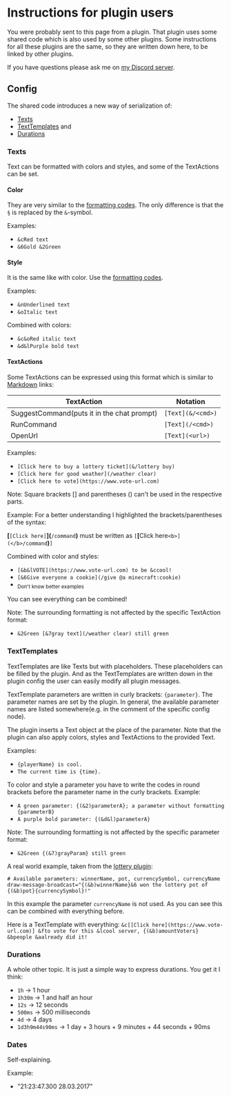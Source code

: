 # Instructions for plugin users

You were probably sent to this page from a plugin.
That plugin uses some shared code which is also used by some other plugins.
Some instructions for all these plugins are the same, so they are written down here, to be linked by other plugins.

If you have questions please ask me on [my Discord server](https://discord.gg/ZHZ9Z8T).

## Config

The shared code introduces a new way of serialization of:
- [Texts](#texts)
- [TextTemplates](#texttemplates) and
- [Durations](#durations)

### Texts <a name="texts"></a>

Text can be formatted with colors and styles, and some of the TextActions can be set.

#### Color

They are very similar to the [formatting codes](http://minecraft.gamepedia.com/Formatting_codes).
The only difference is that the `§` is replaced by the `&`-symbol.

Examples:
- `&cRed text`
- `&6Gold &2Green`

#### Style

It is the same like with color. Use the [formatting codes](http://minecraft.gamepedia.com/Formatting_codes).

Examples:
- `&nUnderlined text`
- `&oItalic text`

Combined with colors:
- `&c&oRed italic text`
- `&d&lPurple bold text`

#### TextActions

Some TextActions can be expressed using this format which is similar to [Markdown](https://en.wikipedia.org/wiki/Markdown) links:

TextAction | Notation
--- | ---
SuggestCommand(puts it in the chat prompt) | `[Text](&/<cmd>)`
RunCommand | `[Text](/<cmd>)`
OpenUrl | `[Text](<url>)`

Examples:
- `[Click here to buy a lottery ticket](&/lottery buy)`
- `[Click here for good weather](/weather clear)`
- `[Click here to vote](https://www.vote-url.com)`

Note: Square brackets [] and parentheses () can't be used in the respective parts.

Example:
For a better understanding I highlighted the brackets/parentheses of the syntax:

<b>[</b>`[Click here]`<b>](</b>`/command`<b>)</b> must be written as `[`<b>[</b>Click here`<b>](</b>/command`<b>)</b>`]`

Combined with color and styles:
- `[&b&lVOTE](https://www.vote-url.com) to be &ccool!`
- `[&6Give everyone a cookie](/give @a minecraft:cookie)`
- <sub>Don't know better examples</sub>

You can see everything can be combined!

Note: The surrounding formatting is not affected by the specific TextAction format:
- `&2Green [&7gray text](/weather clear) still green`

### TextTemplates <a name="texttemplates"></a>

TextTemplates are like Texts but with placeholders. These placeholders can be filled
by the plugin. And as the TextTemplates are written down in the plugin config the user can
easily modify all plugin messages.

TextTemplate parameters are written in curly brackets: `{parameter}`.
The parameter names are set by the plugin. In general, the available parameter names
are listed somewhere(e.g. in the comment of the specific config node).

The plugin inserts a Text object at the place of the parameter. Note that
the plugin can also apply colors, styles and TextActions to the provided Text.

Examples:
- `{playerName} is cool.`
- `The current time is {time}.`

To color and style a parameter you have to write the codes in round brackets before the parameter name in the curly brackets.
Example:
- `A green parameter: {(&2)parameterA}; a parameter without formatting {parameterB}`
- `A purple bold parameter: {(&d&l)parameterA}`

Note: The surrounding formatting is not affected by the specific parameter format:
- `&2Green {(&7)grayParam} still green`

A real world example, taken from the [lottery plugin](https://ore.spongepowered.org/RandomByte/Lottery):
```
# Available parameters: winnerName, pot, currencySymbol, currencyName
draw-message-broadcast="{(&b)winnerName}&6 won the lottery pot of {(&b)pot}{currencySymbol}!"
```
In this example the parameter `currencyName` is not used.
As you can see this can be combined with everything before.

Here is a TextTemplate with everything:
`&c[[Click here](https://www.vote-url.com)] &fto vote for this &lcool server, {(&b)amountVoters} &bpeople &aalready did it!`

### Durations <a name="durations"></a>

A whole other topic. It is just a simple way to express durations.
You get it I think:
- `1h` -> 1 hour
- `1h30m` -> 1 and half an hour
- `12s` -> 12 seconds
- `500ms` -> 500 milliseconds
- `4d` -> 4 days
- `1d3h9m44s90ms` -> 1 day + 3 hours + 9 minutes + 44 seconds + 90ms

### Dates <a name="dates"></a>

Self-explaining.

Example:
- "21:23:47.300 28.03.2017"